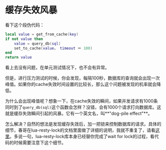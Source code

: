 # 缓存失效风暴
看下这个段伪代码：

```lua
local value = get_from_cache(key)
if not value then
	value = query_db(sql)
	set_to_cache(value， timeout ＝ 100)
end
return value
```
看上去没有问题，在单元测试情况下，也不会有异常。

但是，进行压力测试的时候，你会发现，每隔100秒，数据库的查询就会出现一次峰值。如果你的cache失效时间设置的比较长，那么这个问题被发现的机率就会降低。

为什么会出现峰值呢？想象一下，在cache失效的瞬间，如果并发请求有1000条同时到了```query_db(sql)```这个函数会怎样？没错，会有1000个请求打向数据库。这就是缓存失效瞬间引起的风暴。它有一个英文名，叫**"dog-pile effect"**。

怎么解决？自然的想法是发现缓存失效后，加一把锁来控制数据库的请求。具体的细节，春哥在lua-resty-lock的文档里面做了详细的说明，我就不重复了，请看[这里](https://github.com/openresty/lua-resty-lock#for-cache-locks)。多说一句，lua-resty-lock库本身已经替你完成了wait for lock的过程，看代码的时候需要注意下这个细节。
